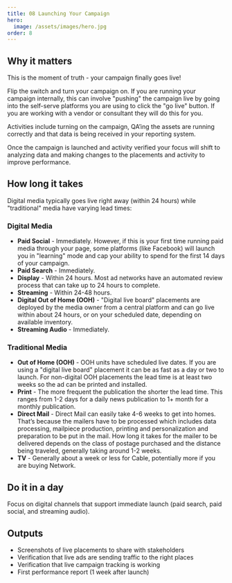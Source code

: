```yaml
---
title: 08 Launching Your Campaign
hero:
  image: /assets/images/hero.jpg
order: 8
---
```


## Why it matters

This is the moment of truth - your campaign finally goes live!

Flip the switch and turn your campaign on. If you are running your campaign internally, this can involve "pushing" the campaign live by going into the self-serve platforms you are using to click the "go live" button. If you are working with a vendor or consultant they will do this for you.

Activities include turning on the campaign, QA’ing the assets are running correctly and that data is being received in your reporting system.

Once the campaign is launched and activity verified your focus will shift to analyzing data and making changes to the placements and activity to improve performance.

## How long it takes

Digital media typically goes live right away (within 24 hours) while "traditional" media have varying lead times:

### Digital Media

- **Paid Social** - Immediately. However, if this is your first time running paid media through your page, some platforms (like Facebook) will launch you in "learning" mode and cap your ability to spend for the first 14 days of your campaign.
- **Paid Search** - Immediately.
- **Display** - Within 24 hours. Most ad networks have an automated review process that can take up to 24 hours to complete.
- **Streaming** - Within 24-48 hours.
- **Digital Out of Home (OOH)** - "Digital live board" placements are deployed by the media owner from a central platform and can go live within about 24 hours, or on your scheduled date, depending on available inventory.
- **Streaming Audio** - Immediately.

### Traditional Media

- **Out of Home (OOH)** - OOH units have scheduled live dates. If you are using a "digital live board" placement it can be as fast as a day or two to launch. For non-digital OOH placements the lead time is at least two weeks so the ad can be printed and installed.
- **Print** - The more frequent the publication the shorter the lead time. This ranges from 1-2 days for a daily news publication to 1+ month for a monthly publication.
- **Direct Mail** - Direct Mail can easily take 4-6 weeks to get into homes. That’s because the mailers have to be processed which includes data processing, mailpiece production, printing and personalization and preparation to be put in the mail. How long it takes for the mailer to be delivered depends on the class of postage purchased and the distance being traveled, generally taking around 1-2 weeks.
- **TV** - Generally about a week or less for Cable, potentially more if you are buying Network.

## Do it in a day

Focus on digital channels that support immediate launch (paid search, paid social, and streaming audio).

## Outputs

- Screenshots of live placements to share with stakeholders
- Verification that live ads are sending traffic to the right places
- Verification that live campaign tracking is working
- First performance report (1 week after launch)
